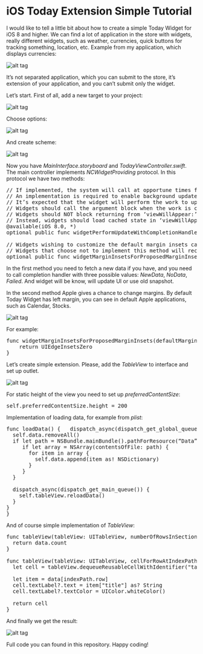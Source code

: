 # iOS Today Extension Simple Tutorial

I would like to tell a little bit about how to create a simple Today Widget for iOS 8 and higher. We can find a lot of application in the store with widgets, really different widgets, such as weather, currencies, quick buttons for tracking something, location, etc. Example from my application, which displays currencies:

![alt tag](https://raw.github.com/maximbilan/iOS-Today-Extension-Simple-Tutorial/master/screenshots/1.png)

It’s not separated application, which you can submit to the store, it’s extension of your application, and you can’t submit only the widget.

Let’s start. First of all, add a new target to your project:

![alt tag](https://raw.github.com/maximbilan/iOS-Today-Extension-Simple-Tutorial/master/screenshots/2.png)

Choose options:

![alt tag](https://raw.github.com/maximbilan/iOS-Today-Extension-Simple-Tutorial/master/screenshots/3.png)

And create scheme:

![alt tag](https://raw.github.com/maximbilan/iOS-Today-Extension-Simple-Tutorial/master/screenshots/4.png)

Now you have <i>MainInterface.storyboard</i> and <i>TodayViewController.swift</i>. The main controller implements <i>NCWidgetProviding</i> protocol. In this protocol we have two methods:

<pre>
// If implemented, the system will call at opportune times for the widget to update its state, both when the Notification Center is visible as well as in the background.
// An implementation is required to enable background updates.
// It’s expected that the widget will perform the work to update asynchronously and off the main thread as much as possible.
// Widgets should call the argument block when the work is complete, passing the appropriate ‘NCUpdateResult’.
// Widgets should NOT block returning from ‘viewWillAppear:’ on the results of this operation.
// Instead, widgets should load cached state in ‘viewWillAppear:’ in order to match the state of the view from the last ‘viewWillDisappear:’, then transition smoothly to the new data when it arrives.
@available(iOS 8.0, *)
optional public func widgetPerformUpdateWithCompletionHandler(completionHandler: (NCUpdateResult) -> Void)

// Widgets wishing to customize the default margin insets can return their preferred values.
// Widgets that choose not to implement this method will receive the default margin insets.
optional public func widgetMarginInsetsForProposedMarginInsets(defaultMarginInsets: UIEdgeInsets) -> UIEdgeInsets
</pre>

In the first method you need to fetch a new data if you have, and you need to call completion handler with three possible values: <i>NewData</i>, <i>NoData</i>, <i>Failed</i>. And widget will be know, will update UI or use old snapshot.

In the second method Apple gives a chance to change margins. By default Today Widget has left margin, you can see in default Apple applications, such as Calendar, Stocks.

![alt tag](https://raw.github.com/maximbilan/iOS-Today-Extension-Simple-Tutorial/master/screenshots/5.png)

For example:

<pre>
func widgetMarginInsetsForProposedMarginInsets(defaultMarginInsets: UIEdgeInsets) -> (UIEdgeInsets) {
    return UIEdgeInsetsZero
}
</pre>

Let’s create simple extension. Please, add the <i>TableView</i> to interface and set up outlet.

![alt tag](https://raw.github.com/maximbilan/iOS-Today-Extension-Simple-Tutorial/master/screenshots/6.png)

For static height of the view you need to set up <i>preferredContentSize</i>:

<pre>
self.preferredContentSize.height = 200
</pre>

Implementation of loading data, for example from <i>plist</i>:

<pre>
func loadData() {   dispatch_async(dispatch_get_global_queue(DISPATCH_QUEUE_PRIORITY_DEFAULT, 0)) {
  self.data.removeAll()
  if let path = NSBundle.mainBundle().pathForResource(“Data”, ofType: “plist”) {
     if let array = NSArray(contentsOfFile: path) {
       for item in array {
         self.data.append(item as! NSDictionary)
       }
     }
  }

  dispatch_async(dispatch_get_main_queue()) {
    self.tableView.reloadData()
  }
}
}
</pre>

And of course simple implementation of <i>TableView</i>:

<pre>
func tableView(tableView: UITableView, numberOfRowsInSection section: Int) -> Int {
  return data.count
}

func tableView(tableView: UITableView, cellForRowAtIndexPath indexPath: NSIndexPath) -> UITableViewCell {
  let cell = tableView.dequeueReusableCellWithIdentifier("tableViewCellIdentifier", forIndexPath: indexPath)

  let item = data[indexPath.row]
  cell.textLabel?.text = item["title"] as? String
  cell.textLabel?.textColor = UIColor.whiteColor()

  return cell
}
</pre>

And finally we get the result:

![alt tag](https://raw.github.com/maximbilan/iOS-Today-Extension-Simple-Tutorial/master/screenshots/7.png)

Full code you can found in this repository. Happy coding!
